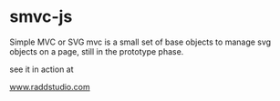 smvc-js
=======

Simple MVC or SVG mvc is a small set of base objects to manage svg objects on a page, still in the prototype phase.

see it in action at 

www.raddstudio.com
